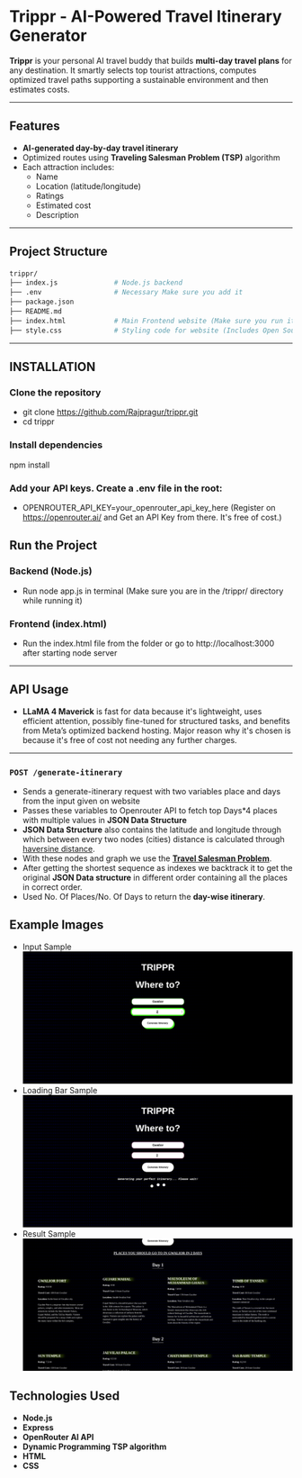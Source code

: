 # Trippr - AI-Powered Travel Itinerary Generator

**Trippr** is your personal AI travel buddy that builds **multi-day travel plans** for any destination. It smartly selects top tourist attractions, computes optimized travel paths supporting a sustainable environment and then estimates costs.

---

## Features

- **AI-generated day-by-day travel itinerary**
-  Optimized routes using **Traveling Salesman Problem (TSP)** algorithm
- Each attraction includes:
  -  Name
  -  Location (latitude/longitude)
  -  Ratings
  -  Estimated cost
  -  Description
---

## Project Structure

```bash
trippr/
├── index.js              # Node.js backend
├── .env                  # Necessary Make sure you add it
├── package.json
├── README.md
├── index.html            # Main Frontend website (Make sure you run it after starting backend server)
├── style.css             # Styling code for website (Includes Open Source UI Components)
```
---

## INSTALLATION

### Clone the repository
- git clone https://github.com/Rajpragur/trippr.git
- cd trippr

### Install dependencies
npm install

### Add your API keys. Create a .env file in the root:
- OPENROUTER_API_KEY=your_openrouter_api_key_here (Register on https://openrouter.ai/ and Get an API Key from there. It's free of cost.)

## Run the Project

### Backend (Node.js)
- Run node app.js in terminal           (Make sure you are in the /trippr/ directory while running it)

### Frontend (index.html)
- Run the index.html file from the folder or go to http://localhost:3000 after starting node server
---
## API Usage

- **LLaMA 4 Maverick** is fast for data because it's lightweight, uses efficient attention, possibly fine-tuned for structured tasks, and benefits from Meta’s optimized backend hosting. Major reason why it's chosen is because it's free of cost not needing any further charges.
---
### `POST /generate-itinerary`

- Sends a generate-itinerary request with two variables place and days from the input given on website
- Passes these variables to Openrouter API to fetch top Days*4 places with multiple values in **JSON Data Structure**
- **JSON Data Structure** also contains the latitude and longitude through which between every two nodes (cities) distance is calculated through [haversine distance](https://en.wikipedia.org/wiki/Haversine_formula).
- With these nodes and graph we use the [**Travel Salesman Problem**](https://www.cs.cmu.edu/~15451-s23/lectures/lec10-dp2.pdf).
- After getting the shortest sequence as indexes we backtrack it to get the original **JSON Data structure** in different order containing all the places in correct order.
- Used No. Of Places/No. Of Days to return the **day-wise itinerary**.

## Example Images

- Input Sample ![Image of Page](/running-sample.png)
- Loading Bar Sample ![Image of Page when loading](/loading-sample.png)
- Result Sample ![Image when Results are fetched](/result-sample.png)


## Technologies Used

- **Node.js**
- **Express**
- **OpenRouter AI API**
- **Dynamic Programming TSP algorithm**
- **HTML**
- **CSS**